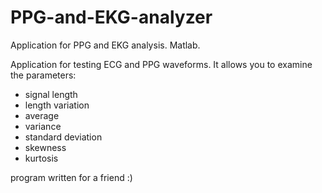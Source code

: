 # PPG-and-EKG-analyzer
 Application for PPG and EKG analysis. Matlab.

Application for testing ECG and PPG waveforms. It allows you to examine the parameters:
- signal length
- length variation
- average
- variance
- standard deviation
- skewness
- kurtosis

program written for a friend :) 
